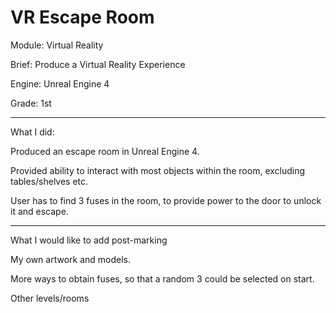 # VR Escape Room

Module: Virtual Reality

Brief: Produce a Virtual Reality Experience

Engine: Unreal Engine 4

Grade: 1st

--------------------------------------------------------------------------
What I did: 

Produced an escape room in Unreal Engine 4.

Provided ability to interact with most objects within the room, excluding tables/shelves etc.

User has to find 3 fuses in the room, to provide power to the door to unlock it and escape.

--------------------------------------------------------------------------
What I would like to add post-marking

My own artwork and models.

More ways to obtain fuses, so that a random 3 could be selected on start.

Other levels/rooms

